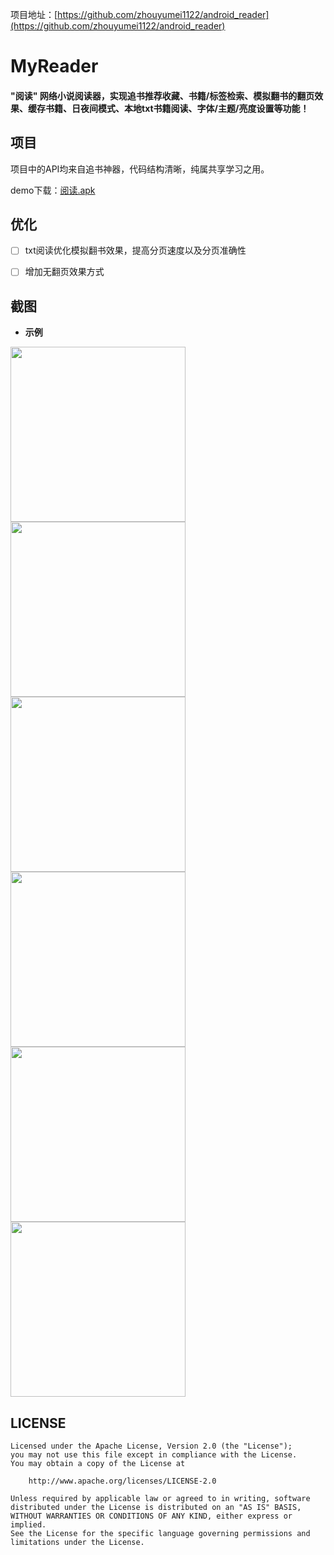 项目地址：[https://github.com/zhouyumei1122/android_reader](https://github.com/zhouyumei1122/android_reader)

# MyReader
#### "阅读" 网络小说阅读器，实现追书推荐收藏、书籍/标签检索、模拟翻书的翻页效果、缓存书籍、日夜间模式、本地txt书籍阅读、字体/主题/亮度设置等功能！


## 项目
项目中的API均来自追书神器，代码结构清晰，纯属共享学习之用。

demo下载：[阅读.apk](https://github.com/zhouyumei1122/android_reader/demo/阅读.apk)
## 优化
* [ ] txt阅读优化模拟翻书效果，提高分页速度以及分页准确性

* [ ] 增加无翻页效果方式


## 截图

- **示例**

<img src="https://github.com/zhouyumei1122/android_reader/screenshot/first.png?raw=true" width="280"/>
<img src="https://github.com/zhouyumei1122/android_reader/screenshot/theme.png?raw=true" width="280"/>
<img src="https://github.com/zhouyumei1122/android_reader/screenshot/bookshelf.png?raw=true" width="280"/>

</br>

<img src="https://github.com/zhouyumei1122/android_reader/screenshot/search.png?raw=true" width="280"/>
<img src="https://github.com/zhouyumei1122/android_reader/screenshot/night_mode.png?raw=true" width="280"/>
<img src="https://github.com/zhouyumei1122/android_reader/screenshot/setting.png?raw=true" width="280"/>


</br>



## LICENSE

```
Licensed under the Apache License, Version 2.0 (the "License");
you may not use this file except in compliance with the License.
You may obtain a copy of the License at

    http://www.apache.org/licenses/LICENSE-2.0

Unless required by applicable law or agreed to in writing, software
distributed under the License is distributed on an "AS IS" BASIS,
WITHOUT WARRANTIES OR CONDITIONS OF ANY KIND, either express or implied.
See the License for the specific language governing permissions and
limitations under the License.
```
